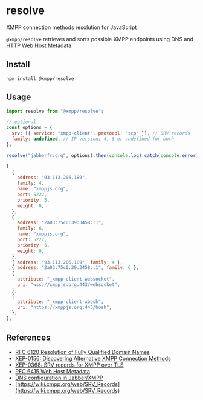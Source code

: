 # resolve

XMPP connection methods resolution for JavaScript

`@xmpp/resolve` retrieves and sorts possible XMPP endpoints using DNS and HTTP Web Host Metadata.

## Install

```
npm install @xmpp/resolve
```

## Usage

```javascript
import resolve from "@xmpp/resolve";

// optional
const options = {
  srv: [{ service: "xmpp-client", protocol: "tcp" }], // SRV records
  family: undefined, // IP version; 4, 6 or undefined for both
};

resolve("jabberfr.org", options).then(console.log).catch(console.error);
```

```javascript
[
  {
    address: "93.113.206.189",
    family: 4,
    name: "xmppjs.org",
    port: 5222,
    priority: 5,
    weight: 0,
  },
  {
    address: "2a03:75c0:39:3458::1",
    family: 6,
    name: "xmppjs.org",
    port: 5222,
    priority: 5,
    weight: 0,
  },
  { address: "93.113.206.189", family: 4 },
  { address: "2a03:75c0:39:3458::1", family: 6 },
  {
    attribute: "_xmpp-client-websocket",
    uri: "wss://xmppjs.org:443/websocket",
  },
  {
    attribute: "_xmpp-client-xbosh",
    uri: "https://xmppjs.org:443/bosh",
  },
];
```

## References

- [RFC 6120 Resolution of Fully Qualified Domain Names](https://xmpp.org/rfcs/rfc6120.html#tcp-resolution)
- [XEP-0156: Discovering Alternative XMPP Connection Methods](https://xmpp.org/extensions/xep-0156.html)
- [XEP-0368: SRV records for XMPP over TLS](https://xmpp.org/extensions/xep-0368.html)
- [RFC 6415 Web Host Metadata](https://tools.ietf.org/html/rfc6415)
- [DNS configuration in Jabber/XMPP](https://prosody.im/doc/dns)
- [https://wiki.xmpp.org/web/SRV_Records](https://wiki.xmpp.org/web/SRV_Records)
